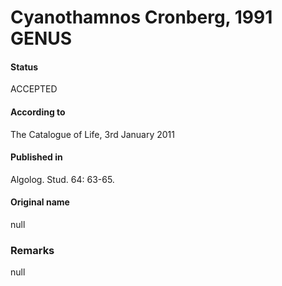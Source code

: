 Cyanothamnos Cronberg, 1991 GENUS
=======

#### Status
ACCEPTED

#### According to
The Catalogue of Life, 3rd January 2011

#### Published in
Algolog. Stud. 64: 63-65.

#### Original name
null

### Remarks
null
